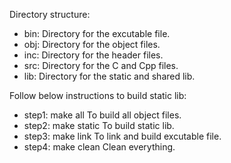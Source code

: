 Directory structure:
- bin: Directory for the excutable file.
- obj: Directory for the object files.
- inc: Directory for the header files.
- src: Directory for the C and Cpp files.
- lib: Directory for the static and shared lib.

Follow below instructions to build static lib:
- step1:  make all	To build all object files.
- step2:  make static	To build static lib.
- step3:  make link	To link and build excutable file.
- step4:  make clean	Clean everything.


